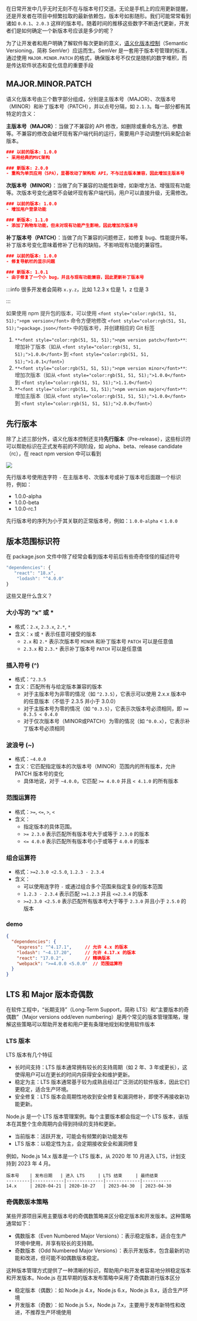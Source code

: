 在日常开发中几乎无时无刻不在与版本号打交道。无论是手机上的应用更新提醒，还是开发者在项目中频繁拉取的最新依赖包，版本号如影随形。我们可能常常看到诸如 `0.0.1`、`2.0.3` 这样的版本号。随着时间的推移这些数字不断迭代更新，开发者们是如何确定一个新版本号应该是多少的呢？

为了让开发者和用户明确了解软件每次更新的意义，[语义化版本控制](https://semver.org/lang/zh-CN/)（Semantic Versioning，简称 SemVer）应运而生。SemVer 是一套用于版本号管理的标准，通过使用 `MAJOR.MINOR.PATCH` 的格式，确保版本号不仅仅是随机的数字堆积，而是传达软件状态和变化信息的重要手段

## MAJOR.MINOR.PATCH
语义化版本号由三个数字部分组成，分别是主版本号（MAJOR）、次版本号（MINOR）和补丁版本号（PATCH），并以点号分隔，如 `2.1.3`。每一部分都有其特定的含义：

**主版本号（MAJOR）**：当做了不兼容的 API 修改，如删除或重命名方法、参数等。不兼容的修改会破坏现有客户端代码的运行，需要用户手动调整代码来配合新版本。

```json
### 以前的版本: 1.0.0
- 采用经典的MVC架构

### 新版本: 2.0.0
- 重构为单页应用（SPA），显著改动了架构和 API，不与过去版本兼容，因此增加主版本号
```

**次版本号（MINOR）**：当做了向下兼容的功能性新增，如新增方法、增强现有功能等。次版本号变化通常不会破坏现有客户端代码，用户可以直接升级，无需修改。

```json
### 以前的版本: 1.0.0
- 增加用户登录功能

### 新版本: 1.1.0
- 添加了购物车功能，但未对现有功能产生影响，因此增加次版本号
```

**补丁版本号（PATCH）**：当做了向下兼容的问题修正，如修复 bug、性能提升等。补丁版本号变化意味着修补了已有的缺陷，不影响现有功能的兼容性。

```json
### 以前的版本: 1.0.0
- 修复导航栏的显示问题

### 新版本: 1.0.1
- 由于修复了一个小 bug，并且与现有功能兼容，因此更新补丁版本号
```

:::info
很多开发者会简称 `x.y.z`，比如 1.2.3 x 位是 1，z 位是 3 

:::

<font style="color:rgb(51, 51, 51);">如果使用 npm 提升包的版本，可以使用 </font>`<font style="color:rgb(51, 51, 51);">npm version</font>`<font style="color:rgb(51, 51, 51);"> 命令方便地修改 </font>`<font style="color:rgb(51, 51, 51);">package.json</font>`<font style="color:rgb(51, 51, 51);"> 中的版本号，并创建相应的 Git 标签</font>

1. `**<font style="color:rgb(51, 51, 51);">npm version patch</font>**`<font style="color:rgb(51, 51, 51);">: 增加补丁版本（如从 </font>`<font style="color:rgb(51, 51, 51);">1.0.0</font>`<font style="color:rgb(51, 51, 51);"> 到 </font>`<font style="color:rgb(51, 51, 51);">1.0.1</font>`<font style="color:rgb(51, 51, 51);">）</font>
2. `**<font style="color:rgb(51, 51, 51);">npm version minor</font>**`<font style="color:rgb(51, 51, 51);">: 增加次版本（如从 </font>`<font style="color:rgb(51, 51, 51);">1.0.0</font>`<font style="color:rgb(51, 51, 51);"> 到 </font>`<font style="color:rgb(51, 51, 51);">1.1.0</font>`<font style="color:rgb(51, 51, 51);">）</font>
3. `**<font style="color:rgb(51, 51, 51);">npm version major</font>**`<font style="color:rgb(51, 51, 51);">: 增加主版本（如从 </font>`<font style="color:rgb(51, 51, 51);">1.0.0</font>`<font style="color:rgb(51, 51, 51);"> 到 </font>`<font style="color:rgb(51, 51, 51);">2.0.0</font>`<font style="color:rgb(51, 51, 51);">）</font>

## 先行版本
除了上述三部分外，语义化版本控制还支持**先行版本**（Pre-release），这些标识符可以帮助标识在正式发布前的不同阶段，如 alpha、beta、release candidate（rc），在 react npm version 中可以看到

![](https://cdn.nlark.com/yuque/0/2024/png/87727/1723883079010-3801a6b8-98a6-4046-a034-23036cd1937a.png)

先行版本号使用连字符 `-` 在主版本号、次版本号或补丁版本号后面跟一个标识符，例如：

+ 1.0.0-alpha
+ 1.0.0-beta
+ 1.0.0-rc.1

先行版本号的序列为小于其关联的正常版本号，例如：`1.0.0-alpha` < `1.0.0`

## 版本范围标识符
在 package.json 文件中除了经常会看到版本号前后有些奇奇怪怪的描述符号

```javascript
"dependencies": {
   "react": "18.x", 
    "lodash": "^4.0.0"
}
```

这些又是什么含义？

### 大小写的 “x” 或 *
+ 格式：`2.x`, `2.3.x`, `2.*`, `*`
+ 含义：`x` 或 `*` 表示任意可接受的版本
    - `2.x` 和 `2.*` 表示次版本号 `MINOR` 和补丁版本号 `PATCH` 可以是任意值
    - `2.3.x` 和 `2.3.*` 表示补丁版本号 `PATCH` 可以是任意值

### 插入符号 (^)
+ 格式：`^2.3.5`
+ 含义：匹配所有与给定版本兼容的版本
    - 对于主版本号为非零的情况（如 `^2.3.5`），它表示可以使用 2.x.x 版本中的任意版本（不低于 2.3.5 并小于 3.0.0）
    - 对于主版本号为零的情况（如 `^0.3.5`），它表示次版本号必须相同，即 `>= 0.3.5 < 0.4.0`
    - 对于仅次版本号（MINOR或PATCH）为零的情况（如 `^0.0.x`），它表示补丁版本号必须相同

### 波浪号 (~)
+ 格式：`~4.0.0`
+ 含义：它匹配指定版本的次版本号（MINOR）范围内的所有版本，允许 PATCH 版本号的变化
    - 具体地说，对于 `~4.0.0`，它匹配 `>= 4.0.0` 并且 `< 4.1.0` 的所有版本

### 范围运算符
+ 格式：`>=`, `<=`, `>`, `<`
+ 含义：
    - 指定版本的具体范围。
    - `>= 2.3.0` 表示匹配所有版本号大于或等于 `2.3.0` 的版本
    - `<= 4.0.0` 表示匹配所有版本号小于或等于 `4.0.0` 的版本

### 组合运算符
+ 格式：`>=2.3.0 <2.5.0`, `1.2.3 - 2.3.4`
+ 含义：
    - 可以使用连字符 `-` 或通过组合多个范围来指定复杂的版本范围
    - `1.2.3 - 2.3.4` 表示匹配 `>=1.2.3` 并且 `<=2.3.4` 的版本
    - `>=2.3.0 <2.5.0` 表示匹配所有版本号大于等于 `2.3.0` 并且小于 `2.5.0` 的版本

### demo
```json
{
  "dependencies": {
    "express": "^4.17.1",     // 允许 4.x 的版本
    "lodash": "~4.17.20",     // 允许 4.17.x 的版本
    "react": "17.0.2",        // 精确版本
    "webpack": ">=4.0.0 <5.0.0"  // 范围运算符
  }
}
```

## LTS 和 Major 版本奇偶数
在软件工程中，“长期支持”（Long-Term Support，简称 LTS）和“主要版本的奇偶数”（Major versions odd/even numbering）是两个常见的版本管理策略，理解这些策略可以帮助开发者和用户更有条理地规划和使用软件版本

### LTS 版本
LTS 版本有几个特征

+ 长时间支持：LTS 版本通常拥有较长的支持周期（如 2 年、3 年或更长），这使得用户可以在更长的时间内获得安全和维护更新。
+ 稳定为主：LTS 版本通常基于较为成熟且经过广泛测试的软件版本，因此它们更稳定，适合生产环境。
+ 安全修复：LTS 版本会周期性地收到安全修复和漏洞修补，即使不再接收新功能更新。

Node.js 是一个 LTS 版本管理案例。每个主要版本都会指定一个 LTS 版本，该版本在其整个生命周期内会得到持续的支持和更新。

+ 当前版本：活跃开发，可能会有频繁的新功能发布
+ LTS 版本：以稳定性为主，会定期接收安全和漏洞修复

例如，Node.js 14.x 版本是一个 LTS 版本，从 2020 年 10 月进入 LTS，计划支持到 2023 年 4 月。

```plain
版本号    | 发布日期   | 进入 LTS     | LTS 结束     | 最终结束
---------|------------|--------------|-------------|-----------
14.x     | 2020-04-21 | 2020-10-27   | 2023-04-30  | 2023-04-30
```

### 奇偶数版本策略
某些开源项目采用主要版本号的奇偶数策略来区分稳定版本和开发版本。这种策略通常如下：

+ 偶数版本（Even Numbered Major Versions）：表示稳定版本，适合在生产环境中使用，并享有较长的支持期。
+ 奇数版本（Odd Numbered Major Versions）：表示开发版本，包含最新的功能和改进，但可能不如偶数版本稳定。

这种版本管理方式提供了一种清晰的标识，帮助用户和开发者容易地分辨稳定版本和开发版本。Node.js 在其早期的版本发布策略中采用了奇偶数进行版本区分

+ 稳定版本（偶数）：如 Node.js 4.x，Node.js 6.x，Node.js 8.x，适合生产环境
+ 开发版本（奇数）：如 Node.js 5.x，Node.js 7.x，主要用于发布新特性和改进，不推荐生产环境使用

